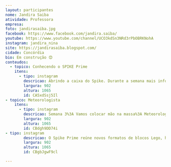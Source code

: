 ```yaml
---
layout: participantes
nome: Jandira Saiba
atividade: Professora
empresa: 
foto: jandirasaiba.jpg
facebook: https://www.facebook.com/jandira.saiba/
youtube: https://www.youtube.com/channel/UCO3kdSn3NRd3rPbOBRKNohA 
instagram: jandira_nina
site: https://jandirasaiba.blogspot.com/
cidade: Concórdia
bio: Em construção 😍
conteudos:
  - topico: Conhecendo o SPIKE Prime
    itens: 
      - tipo: instagram
        descricao: Abrindo a caixa do Spike. Durante a semana mais informações, falando um pouco mais detalhado de cada peça. 😍😍😍😍😍.
        largura: 902
        altura: 1065
        id: CA5xdSsj5Il
- topico: Meteorologista
    itens: 
      - tipo: instagram
        descricao: Semana 3%3A Vamos colocar mão na massa%3A Meteorologista para iniciar a semana de Construção. Já que o SPIKE veio para acelerar ainda mais a aprendizagem STEM ( integração das disciplinas de ciências, matemática, artes, tecnologias e engenharias). Segue as algumas informações sobre a montagem escolhida. <br>Meteorologista %3A o profissional que estuda a atmosfera seus fenômenos e interação. Qual é a função de um meteorologista? O meteorologista tem as atividades relacionadas às ciências atmosféricas, ou seja, estuda e pesquisa sobre as áreas meteorológicas e climatológicas; está diretamente ligado as previsões do clima e tempo; para todo o território nacional, é responsável por monitorar as condições meteorológicas; suas pesquisas..<br>A faixa salarial do Meteorologista CBO 2133-15 fica entre R$ 4.384,00 salário mediana da pesquisa e o teto salarial de R$ 11.353,07, sendo que R$ 4.735,93 é a média do piso salarial 2020 de acordos, 
        largura: 902
        altura: 1065
        id: CBdgh9DD74i
- tipo: instagram
        descricao: O Spike Prime reúne novos formatos de blocos Lego, hardware simples de utilizar e linguagem de programação intuitiva do tipo arraste e solte baseada em Scratch. Formado por um Hub programável, sensores e motores, altamente precisos que, juntamente com uma grande variedade de elementos de construção coloridos da Lego Education, permite que os alunos projetem e construam robôs divertidos, dispositivos dinâmicos e outros modelos interativos. Vamos brincar?
        largura: 902
        altura: 1065
        id: CBgbJgwF9cl

---
```

